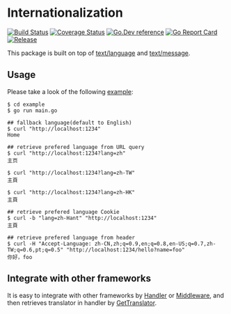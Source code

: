 # Internationalization
[![Build Status](https://travis-ci.org/clevergo/i18n.svg?branch=master)](https://travis-ci.org/clevergo/i18n)
[![Coverage Status](https://coveralls.io/repos/github/clevergo/i18n/badge.svg?branch=master)](https://coveralls.io/github/clevergo/i18n?branch=master)
[![Go.Dev reference](https://img.shields.io/badge/go.dev-reference-blue?logo=go&logoColor=white)](https://pkg.go.dev/clevergo.tech/i18n?tab=doc)
[![Go Report Card](https://goreportcard.com/badge/github.com/clevergo/i18n)](https://goreportcard.com/report/github.com/clevergo/i18n)
[![Release](https://img.shields.io/github/release/clevergo/i18n.svg?style=flat-square)](https://github.com/clevergo/i18n/releases)

This package is built on top of [text/language](https://pkg.go.dev/golang.org/x/text/language) and [text/message](https://pkg.go.dev/golang.org/x/text/message).

## Usage

Please take a look of the following [example](example):

```shell
$ cd example
$ go run main.go
```

```
## fallback language(default to English)
$ curl "http://localhost:1234"
Home

## retrieve prefered language from URL query
$ curl "http://localhost:1234?lang=zh"
主页

$ curl "http://localhost:1234?lang=zh-TW"
主頁

$ curl "http://localhost:1234?lang=zh-HK"
主頁

## retrieve prefered language Cookie
$ curl -b "lang=zh-Hant" "http://localhost:1234"
主頁

## retrieve prefered language from header
$ curl -H "Accept-Language: zh-CN,zh;q=0.9,en;q=0.8,en-US;q=0.7,zh-TW;q=0.6,pt;q=0.5" "http://localhost:1234/hello?name=foo"
你好，foo
```

## Integrate with other frameworks

It is easy to integrate with other frameworks by [Handler](https://pkg.go.dev/github.com/clevergo/i18n#Handler) or [Middleware](https://pkg.go.dev/github.com/clevergo/i18n#Middleware), and then retrieves translator in handler by [GetTranslator](https://pkg.go.dev/github.com/clevergo/i18n#GetTranslator).
